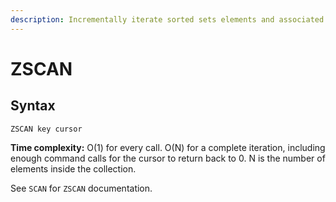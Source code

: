 ```yaml
---
description: Incrementally iterate sorted sets elements and associated scores
---
```


# ZSCAN

## Syntax

    ZSCAN key cursor

**Time complexity:** O(1) for every call. O(N) for a complete iteration, including enough command calls for the cursor to return back to 0. N is the number of elements inside the collection.

See `SCAN` for `ZSCAN` documentation.

